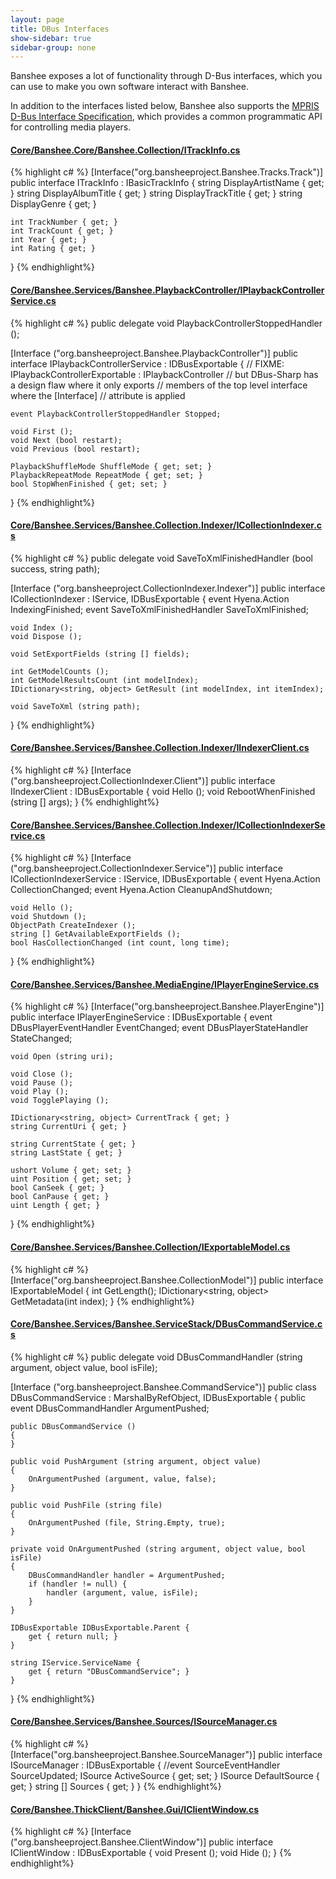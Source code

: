 ```yaml
---
layout: page
title: DBus Interfaces
show-sidebar: true
sidebar-group: none
---
```


Banshee exposes a lot of functionality through D-Bus interfaces, which you can use to make you own software interact with Banshee.

In addition to the interfaces listed below, Banshee also supports the [MPRIS D-Bus Interface Specification](http://mpris.org), which provides a common programmatic API for controlling media players.

#### [Core/Banshee.Core/Banshee.Collection/ITrackInfo.cs](http://git.gnome.org/cgit/banshee/tree/src/Core/Banshee.Core/Banshee.Collection/ITrackInfo.cs)

{% highlight c# %}
[Interface("org.bansheeproject.Banshee.Tracks.Track")]
public interface ITrackInfo : IBasicTrackInfo
{
    string DisplayArtistName { get; }
    string DisplayAlbumTitle { get; }
    string DisplayTrackTitle { get; }
    string DisplayGenre { get; }
    
    int TrackNumber { get; }
    int TrackCount { get; }
    int Year { get; }
    int Rating { get; }
}
{% endhighlight%}

#### [Core/Banshee.Services/Banshee.PlaybackController/IPlaybackControllerService.cs](http://git.gnome.org/cgit/banshee/tree/src/Core/Banshee.Services/Banshee.PlaybackController/IPlaybackControllerService.cs)

{% highlight c# %}
public delegate void PlaybackControllerStoppedHandler ();

[Interface ("org.bansheeproject.Banshee.PlaybackController")]
public interface IPlaybackControllerService : IDBusExportable
{
    // FIXME: IPlaybackControllerExportable : IPlaybackController
    // but DBus-Sharp has a design flaw where it only exports 
    // members of the top level interface where the [Interface] 
    // attribute is applied
    
    event PlaybackControllerStoppedHandler Stopped;
    
    void First ();
    void Next (bool restart);
    void Previous (bool restart);
    
    PlaybackShuffleMode ShuffleMode { get; set; }
    PlaybackRepeatMode RepeatMode { get; set; }
    bool StopWhenFinished { get; set; }
}
{% endhighlight%}

#### [Core/Banshee.Services/Banshee.Collection.Indexer/ICollectionIndexer.cs](http://git.gnome.org/cgit/banshee/tree/src/Core/Banshee.Services/Banshee.Collection.Indexer/ICollectionIndexer.cs)

{% highlight c# %}
public delegate void SaveToXmlFinishedHandler (bool success, string path);

[Interface ("org.bansheeproject.CollectionIndexer.Indexer")]
public interface ICollectionIndexer : IService, IDBusExportable
{
    event Hyena.Action IndexingFinished;
    event SaveToXmlFinishedHandler SaveToXmlFinished;
    
    void Index ();
    void Dispose ();
    
    void SetExportFields (string [] fields);
    
    int GetModelCounts ();
    int GetModelResultsCount (int modelIndex);
    IDictionary<string, object> GetResult (int modelIndex, int itemIndex);
    
    void SaveToXml (string path);
}
{% endhighlight%}

#### [Core/Banshee.Services/Banshee.Collection.Indexer/IIndexerClient.cs](http://git.gnome.org/cgit/banshee/tree/src/Core/Banshee.Services/Banshee.Collection.Indexer/IIndexerClient.cs)

{% highlight c# %}
[Interface ("org.bansheeproject.CollectionIndexer.Client")]
public interface IIndexerClient : IDBusExportable
{
    void Hello ();
    void RebootWhenFinished (string [] args);
}
{% endhighlight%}

#### [Core/Banshee.Services/Banshee.Collection.Indexer/ICollectionIndexerService.cs](http://git.gnome.org/cgit/banshee/tree/src/Core/Banshee.Services/Banshee.Collection.Indexer/ICollectionIndexerService.cs)

{% highlight c# %}
[Interface ("org.bansheeproject.CollectionIndexer.Service")]
public interface ICollectionIndexerService : IService, IDBusExportable
{
    event Hyena.Action CollectionChanged;
    event Hyena.Action CleanupAndShutdown;
    
    void Hello ();
    void Shutdown ();
    ObjectPath CreateIndexer ();
    string [] GetAvailableExportFields ();
    bool HasCollectionChanged (int count, long time);
}
{% endhighlight%}

#### [Core/Banshee.Services/Banshee.MediaEngine/IPlayerEngineService.cs](http://git.gnome.org/cgit/banshee/tree/src/Core/Banshee.Services/Banshee.MediaEngine/IPlayerEngineService.cs)

{% highlight c# %}
[Interface("org.bansheeproject.Banshee.PlayerEngine")]
public interface IPlayerEngineService : IDBusExportable
{
    event DBusPlayerEventHandler EventChanged;
    event DBusPlayerStateHandler StateChanged;

    void Open (string uri);
    
    void Close ();
    void Pause ();
    void Play ();
    void TogglePlaying ();
    
    IDictionary<string, object> CurrentTrack { get; }
    string CurrentUri { get; }
    
    string CurrentState { get; }
    string LastState { get; }

    ushort Volume { get; set; }
    uint Position { get; set; }
    bool CanSeek { get; }
    bool CanPause { get; }
    uint Length { get; }
}
{% endhighlight%}

#### [Core/Banshee.Services/Banshee.Collection/IExportableModel.cs](http://git.gnome.org/cgit/banshee/tree/src/Core/Banshee.Services/Banshee.Collection/IExportableModel.cs)

{% highlight c# %}
[Interface("org.bansheeproject.Banshee.CollectionModel")]
public interface IExportableModel
{
    int GetLength();
    IDictionary<string, object> GetMetadata(int index);
}
{% endhighlight%}

#### [Core/Banshee.Services/Banshee.ServiceStack/DBusCommandService.cs](http://git.gnome.org/cgit/banshee/tree/src/Core/Banshee.Services/Banshee.ServiceStack/DBusCommandService.cs)

{% highlight c# %}
public delegate void DBusCommandHandler (string argument, object value, bool isFile);

[Interface ("org.bansheeproject.Banshee.CommandService")]
public class DBusCommandService : MarshalByRefObject, IDBusExportable
{
    public event DBusCommandHandler ArgumentPushed;
    
    public DBusCommandService ()
    {
    }
    
    public void PushArgument (string argument, object value)
    {
        OnArgumentPushed (argument, value, false);
    }
    
    public void PushFile (string file)
    {
        OnArgumentPushed (file, String.Empty, true);
    }
    
    private void OnArgumentPushed (string argument, object value, bool isFile)
    {
        DBusCommandHandler handler = ArgumentPushed;
        if (handler != null) {
            handler (argument, value, isFile);
        }
    }
    
    IDBusExportable IDBusExportable.Parent {
        get { return null; }
    }
    
    string IService.ServiceName {
        get { return "DBusCommandService"; }
    }
}
{% endhighlight%}

#### [Core/Banshee.Services/Banshee.Sources/ISourceManager.cs](http://git.gnome.org/cgit/banshee/tree/src/Core/Banshee.Services/Banshee.Sources/ISourceManager.cs)

{% highlight c# %}
[Interface("org.bansheeproject.Banshee.SourceManager")]
public interface ISourceManager : IDBusExportable
{
    //event SourceEventHandler SourceUpdated; 
    ISource ActiveSource { get; set; }
    ISource DefaultSource { get; }
    string [] Sources { get; }
}
{% endhighlight%}

#### [Core/Banshee.ThickClient/Banshee.Gui/IClientWindow.cs](http://git.gnome.org/cgit/banshee/tree/src/Core/Banshee.ThickClient/Banshee.Gui/IClientWindow.cs)

{% highlight c# %}
[Interface ("org.bansheeproject.Banshee.ClientWindow")]
public interface IClientWindow : IDBusExportable
{
    void Present ();
    void Hide ();
}
{% endhighlight%}

